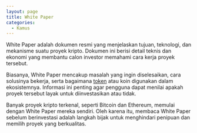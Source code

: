 ```yaml
---
layout: page
title: White Paper
categories:
  - Kamus
---
```


White Paper adalah dokumen resmi yang menjelaskan tujuan, teknologi, dan mekanisme suatu proyek kripto. Dokumen ini berisi detail teknis dan ekonomi yang membantu calon investor memahami cara kerja proyek tersebut.

Biasanya, White Paper mencakup masalah yang ingin diselesaikan, cara solusinya bekerja, serta bagaimana [token](https://rojocrypto.com/token/) atau koin digunakan dalam ekosistemnya. Informasi ini penting agar pengguna dapat menilai apakah proyek tersebut layak untuk diinvestasikan atau tidak.

Banyak proyek kripto terkenal, seperti Bitcoin dan Ethereum, memulai dengan White Paper mereka sendiri. Oleh karena itu, membaca White Paper sebelum berinvestasi adalah langkah bijak untuk menghindari penipuan dan memilih proyek yang berkualitas.